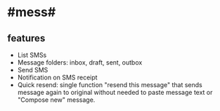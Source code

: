 #mess#
====

## features ##

 - List SMSs
 - Message folders: inbox, draft, sent, outbox
 - Send SMS
 - Notification on SMS receipt
 - Quick resend: single function "resend this message" that sends message again to original without needed to paste message text or "Compose new" message.
